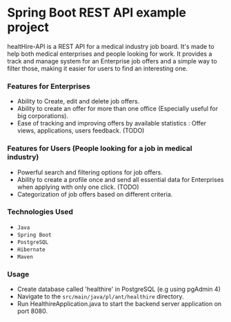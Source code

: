 # Spring Boot REST API example project

healtHire-API is a REST API for a medical industry job board. It's made to help both medical enterprises and people looking for work. It provides a track and manage system for an Enterprise job offers and a simple way to filter those, making it easier for users to find an interesting one.

### Features for Enterprises
- Ability to Create, edit and delete job offers.
- Ability to create an offer for more than one office (Especially useful for big corporations).
- Ease of tracking and improving offers by available statistics : Offer views, applications, users feedback. (TODO)

### Features for Users (People looking for a job in medical industry)
- Powerful search and filtering options for job offers.
- Ability to create a profile once and send all essential data for Enterprises when applying with only one click. (TODO)
- Categorization of job offers based on different criteria.

### Technologies Used
- `Java`
- `Spring Boot`
- `PostgreSQL`
- `Hibernate`
- `Maven`

### Usage

- Create database called 'healthire' in PostgreSQL (e.g using pgAdmin 4) 
- Navigate to the `src/main/java/pl/ant/healthire` directory.
- Run HealthireApplication.java to start the backend server application on port 8080.

